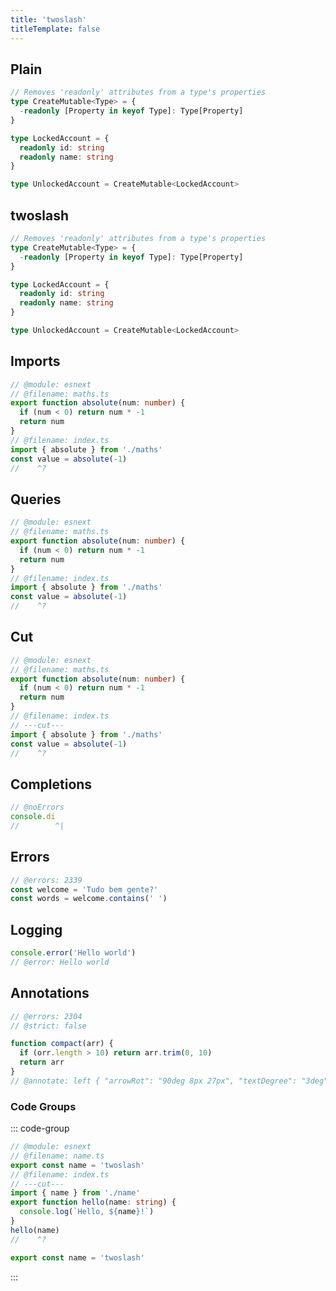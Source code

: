 ```yaml
---
title: 'twoslash'
titleTemplate: false
---
```


## Plain

```ts
// Removes 'readonly' attributes from a type's properties
type CreateMutable<Type> = {
  -readonly [Property in keyof Type]: Type[Property]
}

type LockedAccount = {
  readonly id: string
  readonly name: string
}

type UnlockedAccount = CreateMutable<LockedAccount>
```

## twoslash

```ts twoslash
// Removes 'readonly' attributes from a type's properties
type CreateMutable<Type> = {
  -readonly [Property in keyof Type]: Type[Property]
}

type LockedAccount = {
  readonly id: string
  readonly name: string
}

type UnlockedAccount = CreateMutable<LockedAccount>
```

## Imports

```ts twoslash
// @module: esnext
// @filename: maths.ts
export function absolute(num: number) {
  if (num < 0) return num * -1
  return num
}
// @filename: index.ts
import { absolute } from './maths'
const value = absolute(-1)
//    ^?
```

## Queries

```ts twoslash
// @module: esnext
// @filename: maths.ts
export function absolute(num: number) {
  if (num < 0) return num * -1
  return num
}
// @filename: index.ts
import { absolute } from './maths'
const value = absolute(-1)
//    ^?
```

## Cut

```ts twoslash
// @module: esnext
// @filename: maths.ts
export function absolute(num: number) {
  if (num < 0) return num * -1
  return num
}
// @filename: index.ts
// ---cut---
import { absolute } from './maths'
const value = absolute(-1)
//    ^?
```

## Completions

```ts twoslash
// @noErrors
console.di
//        ^|
```

## Errors

```ts twoslash
// @errors: 2339
const welcome = 'Tudo bem gente?'
const words = welcome.contains(' ')
```

## Logging

```ts twoslash
console.error('Hello world')
// @error: Hello world
```

## Annotations

```ts twoslash
// @errors: 2304
// @strict: false

function compact(arr) {
  if (orr.length > 10) return arr.trim(0, 10)
  return arr
}
// @annotate: left { "arrowRot": "90deg 8px 27px", "textDegree": "3deg", "top": "0rem" } - Discovered a typo, the param is arr, not orr!
```

### Code Groups

::: code-group

```ts twoslash [index.ts]
// @module: esnext
// @filename: name.ts
export const name = 'twoslash'
// @filename: index.ts
// ---cut---
import { name } from './name'
export function hello(name: string) {
  console.log(`Hello, ${name}!`)
}
hello(name)
//    ^?
```

```ts twoslash [name.ts]
export const name = 'twoslash'
```

:::
